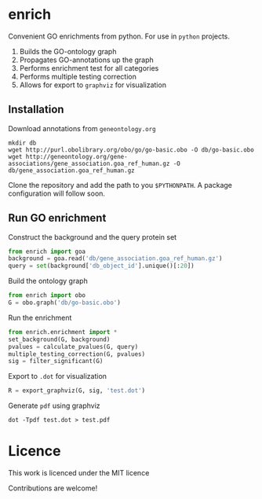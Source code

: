 # enrich
Convenient GO enrichments from python. For use in `python` projects.

1. Builds the GO-ontology graph
2. Propagates GO-annotations up the graph
3. Performs enrichment test for all categories
4. Performs multiple testing correction
5. Allows for export to `graphviz` for visualization

## Installation

Download annotations from `geneontology.org`

```shell
mkdir db
wget http://purl.obolibrary.org/obo/go/go-basic.obo -O db/go-basic.obo
wget http://geneontology.org/gene-associations/gene_association.goa_ref_human.gz -O db/gene_association.goa_ref_human.gz
```

Clone the repository and add the path to you `$PYTHONPATH`. A package configuration will follow soon.

## Run GO enrichment

Construct the background and the query protein set

```python
from enrich import goa
background = goa.read('db/gene_association.goa_ref_human.gz')
query = set(background['db_object_id'].unique()[:20])
```

Build the ontology graph

```python
from enrich import obo
G = obo.graph('db/go-basic.obo')
```

Run the enrichment

```python
from enrich.enrichment import *
set_background(G, background)
pvalues = calculate_pvalues(G, query)
multiple_testing_correction(G, pvalues)
sig = filter_significant(G)
```

Export to `.dot` for visualization

```python
R = export_graphviz(G, sig, 'test.dot')
```

Generate `pdf` using graphviz

```shell
dot -Tpdf test.dot > test.pdf
```

# Licence

This work is licenced under the MIT licence

Contributions are welcome!
